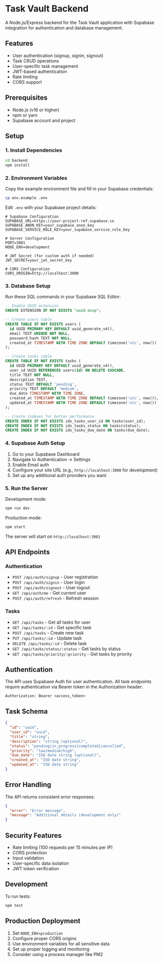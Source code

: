 # Task Vault Backend

A Node.js/Express backend for the Task Vault application with Supabase integration for authentication and database management.

## Features

- User authentication (signup, signin, signout)
- Task CRUD operations
- User-specific task management
- JWT-based authentication
- Rate limiting
- CORS support

## Prerequisites

- Node.js (v16 or higher)
- npm or yarn
- Supabase account and project

## Setup

### 1. Install Dependencies

```bash
cd backend
npm install
```

### 2. Environment Variables

Copy the example environment file and fill in your Supabase credentials:

```bash
cp env.example .env
```

Edit `.env` with your Supabase project details:

```env
# Supabase Configuration
SUPABASE_URL=https://your-project-ref.supabase.co
SUPABASE_ANON_KEY=your_supabase_anon_key
SUPABASE_SERVICE_ROLE_KEY=your_supabase_service_role_key

# Server Configuration
PORT=3001
NODE_ENV=development

# JWT Secret (for custom auth if needed)
JWT_SECRET=your_jwt_secret_key

# CORS Configuration
CORS_ORIGIN=http://localhost:3000
```

### 3. Database Setup

Run these SQL commands in your Supabase SQL Editor:

```sql
-- Enable UUID extension
CREATE EXTENSION IF NOT EXISTS "uuid-ossp";

-- Create users table
CREATE TABLE IF NOT EXISTS users (
  id UUID PRIMARY KEY DEFAULT uuid_generate_v4(),
  email TEXT UNIQUE NOT NULL,
  password_hash TEXT NOT NULL,
  created_at TIMESTAMP WITH TIME ZONE DEFAULT timezone('utc', now())
);

-- Create tasks table
CREATE TABLE IF NOT EXISTS tasks (
  id UUID PRIMARY KEY DEFAULT uuid_generate_v4(),
  user_id UUID REFERENCES users(id) ON DELETE CASCADE,
  title TEXT NOT NULL,
  description TEXT,
  status TEXT DEFAULT 'pending',
  priority TEXT DEFAULT 'medium',
  due_date TIMESTAMP WITH TIME ZONE,
  created_at TIMESTAMP WITH TIME ZONE DEFAULT timezone('utc', now()),
  updated_at TIMESTAMP WITH TIME ZONE DEFAULT timezone('utc', now())
);

-- Create indexes for better performance
CREATE INDEX IF NOT EXISTS idx_tasks_user_id ON tasks(user_id);
CREATE INDEX IF NOT EXISTS idx_tasks_status ON tasks(status);
CREATE INDEX IF NOT EXISTS idx_tasks_due_date ON tasks(due_date);
```

### 4. Supabase Auth Setup

1. Go to your Supabase Dashboard
2. Navigate to Authentication → Settings
3. Enable Email auth
4. Configure your site URL (e.g., `http://localhost:3000` for development)
5. Set up any additional auth providers you want

### 5. Run the Server

Development mode:
```bash
npm run dev
```

Production mode:
```bash
npm start
```

The server will start on `http://localhost:3001`

## API Endpoints

### Authentication

- `POST /api/auth/signup` - User registration
- `POST /api/auth/signin` - User login
- `POST /api/auth/signout` - User logout
- `GET /api/auth/me` - Get current user
- `POST /api/auth/refresh` - Refresh session

### Tasks

- `GET /api/tasks` - Get all tasks for user
- `GET /api/tasks/:id` - Get specific task
- `POST /api/tasks` - Create new task
- `PUT /api/tasks/:id` - Update task
- `DELETE /api/tasks/:id` - Delete task
- `GET /api/tasks/status/:status` - Get tasks by status
- `GET /api/tasks/priority/:priority` - Get tasks by priority

## Authentication

The API uses Supabase Auth for user authentication. All task endpoints require authentication via Bearer token in the Authorization header:

```
Authorization: Bearer <access_token>
```

## Task Schema

```json
{
  "id": "uuid",
  "user_id": "uuid",
  "title": "string",
  "description": "string (optional)",
  "status": "pending|in_progress|completed|cancelled",
  "priority": "low|medium|high",
  "due_date": "ISO date string (optional)",
  "created_at": "ISO date string",
  "updated_at": "ISO date string"
}
```

## Error Handling

The API returns consistent error responses:

```json
{
  "error": "Error message",
  "message": "Additional details (development only)"
}
```

## Security Features

- Rate limiting (100 requests per 15 minutes per IP)
- CORS protection
- Input validation
- User-specific data isolation
- JWT token verification

## Development

To run tests:
```bash
npm test
```

## Production Deployment

1. Set `NODE_ENV=production`
2. Configure proper CORS origins
3. Use environment variables for all sensitive data
4. Set up proper logging and monitoring
5. Consider using a process manager like PM2 